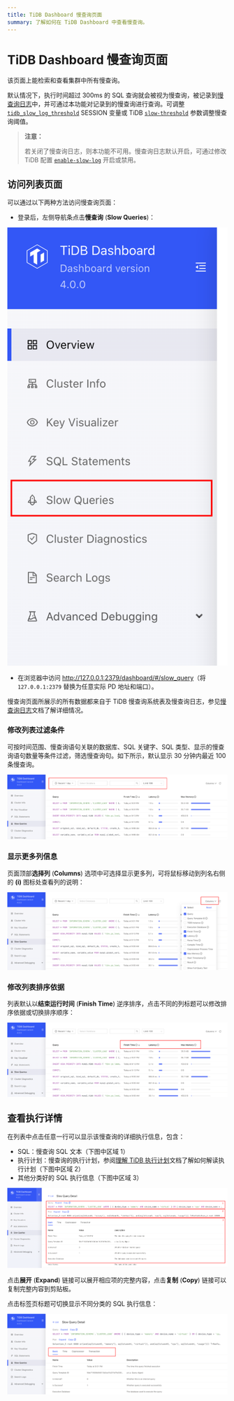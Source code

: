 ```yaml
---
title: TiDB Dashboard 慢查询页面
summary: 了解如何在 TiDB Dashboard 中查看慢查询。
---
```


# TiDB Dashboard 慢查询页面

该页面上能检索和查看集群中所有慢查询。

默认情况下，执行时间超过 300ms 的 SQL 查询就会被视为慢查询，被记录到[慢查询日志](/identify-slow-queries.md)中，并可通过本功能对记录到的慢查询进行查询。可调整 [`tidb_slow_log_threshold`](/system-variables.md#tidb_slow_log_threshold) SESSION 变量或 TiDB [`slow-threshold`](/tidb-configuration-file.md#slow-threshold) 参数调整慢查询阈值。

> **注意：**
>
> 若关闭了慢查询日志，则本功能不可用。慢查询日志默认开启，可通过修改 TiDB 配置 [`enable-slow-log`](/tidb-configuration-file.md#enable-slow-log) 开启或禁用。

## 访问列表页面

可以通过以下两种方法访问慢查询页面：

* 登录后，左侧导航条点击**慢查询** (**Slow Queries**)：

![access 访问页面](/media/dashboard/dashboard-slow-queries-access.png)

* 在浏览器中访问 <http://127.0.0.1:2379/dashboard/#/slow_query>（将 `127.0.0.1:2379` 替换为任意实际 PD 地址和端口）。

慢查询页面所展示的所有数据都来自于 TiDB 慢查询系统表及慢查询日志，参见[慢查询日志](/identify-slow-queries.md)文档了解详细情况。

### 修改列表过滤条件

可按时间范围、慢查询语句关联的数据库、SQL 关键字、SQL 类型、显示的慢查询语句数量等条件过滤，筛选慢查询句。如下所示，默认显示 30 分钟内最近 100 条慢查询。

![修改列表过滤条件](/media/dashboard/dashboard-slow-queries-list1.png)

### 显示更多列信息

页面顶部**选择列** (**Columns**) 选项中可选择显示更多列，可将鼠标移动到列名右侧的 **(i)** 图标处查看列的说明：

![显示更多列信息](/media/dashboard/dashboard-slow-queries-list2.png)

### 修改列表排序依据

列表默认以**结束运行时间** (**Finish Time**) 逆序排序，点击不同的列标题可以修改排序依据或切换排序顺序：

![修改列表排序依据](/media/dashboard/dashboard-slow-queries-list3.png)

## 查看执行详情

在列表中点击任意一行可以显示该慢查询的详细执行信息，包含：

- SQL：慢查询 SQL 文本（下图中区域 1）
- 执行计划：慢查询的执行计划，参阅[理解 TiDB 执行计划](/query-execution-plan.md)文档了解如何解读执行计划（下图中区域 2）
- 其他分类好的 SQL 执行信息（下图中区域 3）

![查看执行详情](/media/dashboard/dashboard-slow-queries-detail1.png)

点击**展开** (**Expand**) 链接可以展开相应项的完整内容，点击**复制** (**Copy**) 链接可以复制完整内容到剪贴板。

点击标签页标题可切换显示不同分类的 SQL 执行信息：

![显示不同分类执行信息](/media/dashboard/dashboard-slow-queries-detail2.png)

